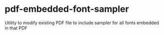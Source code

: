 # pdf-embedded-font-sampler
Utility to modify existing PDF file to include sampler for all fonts embedded in that PDF
